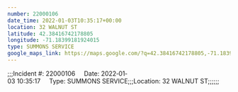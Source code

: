 ```yaml
---
number: 22000106
date_time: 2022-01-03T10:35:17+00:00
location: 32 WALNUT ST
latitude: 42.38416742178805
longitude: -71.18399181924015
type: SUMMONS SERVICE
google_maps_link: https://maps.google.com/?q=42.38416742178805,-71.18399181924015
---
```


;;;Incident #: 22000106     Date: 2022‐01‐03 10:35:17     Type: SUMMONS SERVICE;;;Location: 32 WALNUT ST;;;;;;
